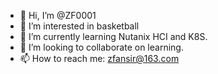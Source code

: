 - 👋 Hi, I’m @ZF0001
- 👀 I’m interested in basketball
- 🌱 I’m currently learning Nutanix HCI and K8S.
- 💞️ I’m looking to collaborate on learning.
- 📫 How to reach me: zfansir@163.com

<!---
ZF0001/ZF0001 is a ✨ special ✨ repository because its `README.md` (this file) appears on your GitHub profile.
You can click the Preview link to take a look at your changes.
--->

